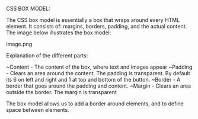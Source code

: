  CSS BOX MODEL:

The CSS box model is essentially a box that wraps around every HTML element. It consists of: margins, borders, padding, and the actual content. The image below illustrates the box model:

image.png


Explanation of the different parts:

~Content - The content of the box, where text and images appear
~Padding - Clears an area around the content. The padding is transparent. By default its 6 on left and right and 1 at top and bottom of the button. 
~Border - A border that goes around the padding and content.
~Margin - Clears an area outside the border. The margin is transparent

The box model allows us to add a border around elements, and to define space between elements.